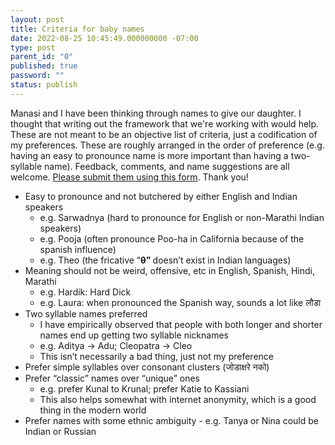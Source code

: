 ```yaml
---
layout: post
title: Criteria for baby names
date: 2022-08-25 10:45:49.000000000 -07:00
type: post
parent_id: "0"
published: true
password: ""
status: publish
---
```


Manasi and I have been thinking through names to give our daughter. I thought that writing out the framework that we're working with would help. These are not meant to be an objective list of criteria, just a codification of my preferences. These are roughly arranged in the order of preference (e.g. having an easy to pronounce name is more important than having a two-syllable name). Feedback, comments, and name suggestions are all welcome. [Please submit them using this form](https://forms.gle/YT59sDZF2tQ4aDXg8). Thank you!

- Easy to pronounce and not butchered by either English and Indian speakers
  - e.g. Sarwadnya (hard to pronounce for English or non-Marathi Indian speakers)
  - e.g. Pooja (often pronounce Poo-ha in California because of the spanish influence)
  - e.g. Theo (the fricative “<strong>θ” </strong>doesn’t exist in Indian languages)
- Meaning should not be weird, offensive, etc in English, Spanish, Hindi, Marathi
  - e.g. Hardik: Hard Dick
  - e.g. Laura: when pronounced the Spanish way, sounds a lot like लौडा
- Two syllable names preferred
  - I have empirically observed that people with both longer and shorter names end up getting two syllable nicknames
  - e.g. Aditya → Adu; Cleopatra → Cleo
  - This isn’t necessarily a bad thing, just not my preference
- Prefer simple syllables over consonant clusters (जोडाक्षरे नको)
- Prefer “classic” names over “unique” ones
  - e.g. prefer Kunal to Krunal; prefer Katie to Kassiani
  - This also helps somewhat with internet anonymity, which is a good thing in the modern world
- Prefer names with some ethnic ambiguity - e.g. Tanya or Nina could be Indian or Russian
